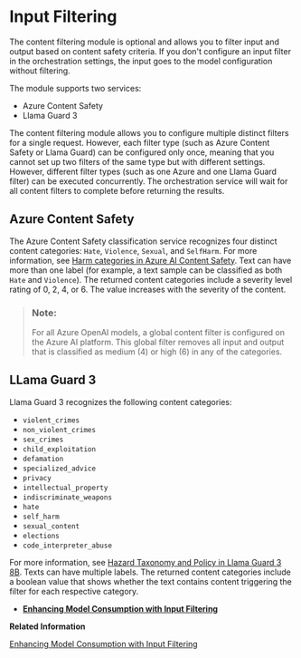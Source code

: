 <!-- loio44463822e86b45a59068dd3acf9aec99 -->

# Input Filtering

The content filtering module is optional and allows you to filter input and output based on content safety criteria. If you don't configure an input filter in the orchestration settings, the input goes to the model configuration without filtering.

The module supports two services:

-   Azure Content Safety
-   Llama Guard 3

The content filtering module allows you to configure multiple distinct filters for a single request. However, each filter type \(such as Azure Content Safety or Llama Guard\) can be configured only once, meaning that you cannot set up two filters of the same type but with different settings. However, different filter types \(such as one Azure and one Llama Guard filter\) can be executed concurrently. The orchestration service will wait for all content filters to complete before returning the results.



<a name="loio44463822e86b45a59068dd3acf9aec99__section_jqr_v5h_tdc"/>

## Azure Content Safety

The Azure Content Safety classification service recognizes four distinct content categories: `Hate`, `Violence`, `Sexual`, and `SelfHarm`. For more information, see [Harm categories in Azure AI Content Safety](https://learn.microsoft.com/en-us/azure/ai-services/content-safety/concepts/harm-categories?tabs=warning). Text can have more than one label \(for example, a text sample can be classified as both `Hate` and `Violence`\). The returned content categories include a severity level rating of 0, 2, 4, or 6. The value increases with the severity of the content.

> ### Note:  
> For all Azure OpenAI models, a global content filter is configured on the Azure AI platform. This global filter removes all input and output that is classified as medium \(4\) or high \(6\) in any of the categories.



<a name="loio44463822e86b45a59068dd3acf9aec99__section_fj1_2vh_tdc"/>

## LLama Guard 3

Llama Guard 3 recognizes the following content categories:

-   `violent_crimes`
-   `non_violent_crimes`
-   `sex_crimes`
-   `child_exploitation`
-   `defamation`
-   `specialized_advice`
-   `privacy`
-   `intellectual_property`
-   `indiscriminate_weapons`
-   `hate`
-   `self_harm`
-   `sexual_content`
-   `elections`
-   `code_interpreter_abuse`

For more information, see [Hazard Taxonomy and Policy in Llama Guard 3 8B](https://github.com/meta-llama/PurpleLlama/blob/main/Llama-Guard3/8B/MODEL_CARD.md#hazard-taxonomy-and-policy). Texts can have multiple labels. The returned content categories include a boolean value that shows whether the text contains content triggering the filter for each respective category.

-   **[Enhancing Model Consumption with Input Filtering](enhancing-model-consumption-with-input-filtering-04e7c5a.md "")**  


**Related Information**  


[Enhancing Model Consumption with Input Filtering](enhancing-model-consumption-with-input-filtering-04e7c5a.md "")

